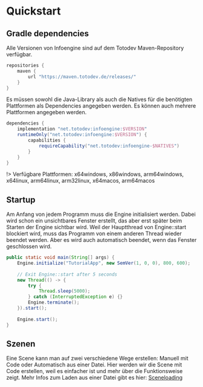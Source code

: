 # Quickstart
## Gradle dependencies
Alle Versionen von Infoengine sind auf dem Totodev Maven-Repository verfügbar.
```groovy
repositories {
    maven {
        url "https://maven.totodev.de/releases/"
    }
}
```
Es müssen sowohl die Java-Library als auch die Natives für die benötigten Plattformen als Dependencies angegeben werden. Es können auch mehrere Plattformen angegeben werden.
```groovy
dependencies {
    implementation "net.totodev:infoengine:$VERSION"
    runtimeOnly("net.totodev:infoengine:$VERSION") {
        capabilities {
            requireCapability("net.totodev:infoengine-$NATIVES")
        }
    }
}
```
!> Verfügbare Plattformen: x64windows, x86windows, arm64windows, x64linux, arm64linux, arm32linux, x64macos, arm64macos

## Startup
Am Anfang von jedem Programm muss die Engine initialisiert werden. Dabei wird schon ein unsichtbares Fenster erstellt, das aber erst später beim Starten der Engine sichtbar wird. Weil der Hauptthread von Engine::start blockiert wird, muss das Programm von einem anderen Thread wieder beendet werden. Aber es wird auch automatisch beendet, wenn das Fenster geschlossen wird.
```java
public static void main(String[] args) {
    Engine.initialize("TutorialApp", new SemVer(1, 0, 0), 800, 600);
    
    // Exit Engine::start after 5 seconds
    new Thread(() -> {
        try {
            Thread.sleep(5000);
        } catch (InterruptedException e) {}
        Engine.terminate();
    }).start();
    
    Engine.start();
}
```

## Szenen
Eine Scene kann man auf zwei verschiedene Wege erstellen: Manuell mit Code oder Automatisch aus einer Datei. Hier werden wir die Scene mit Code erstellen, weil es einfacher ist und mehr über die Funktionsweise zeigt. Mehr Infos zum Laden aus einer Datei gibt es hier: [Sceneloading](sceneloading.md)